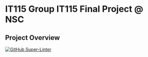# IT115 Group IT115 Final Project @ NSC

## Project Overview
[![GitHub Super-Linter](https://github.com/twopercentjazz/It115-Group-3-Project/workflows/Lint%20Code%20Base/badge.svg)](https://github.com/marketplace/actions/super-linter)
